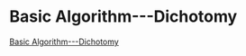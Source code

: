# Basic Algorithm---Dichotomy
[Basic Algorithm---Dichotomy](https://aiwithcloud.com/2022/09/15/basic_algorithm___dichotomy/)